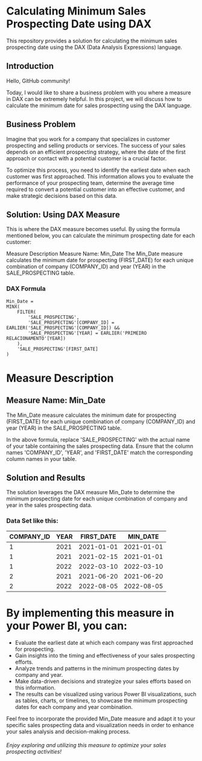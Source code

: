 # Calculating Minimum Sales Prospecting Date using DAX
This repository provides a solution for calculating the minimum sales prospecting date using the DAX (Data Analysis Expressions) language.

## Introduction
Hello, GitHub community!

Today, I would like to share a business problem with you where a measure in DAX can be extremely helpful. In this project, we will discuss how to calculate the minimum date for sales prospecting using the DAX language.

## Business Problem
Imagine that you work for a company that specializes in customer prospecting and selling products or services. The success of your sales depends on an efficient prospecting strategy, where the date of the first approach or contact with a potential customer is a crucial factor.

To optimize this process, you need to identify the earliest date when each customer was first approached. This information allows you to evaluate the performance of your prospecting team, determine the average time required to convert a potential customer into an effective customer, and make strategic decisions based on this data.


## Solution: Using DAX Measure
This is where the DAX measure becomes useful. By using the formula mentioned below, you can calculate the minimum prospecting date for each customer:

Measure Description
Measure Name: Min_Date
The Min_Date measure calculates the minimum date for prospecting (FIRST_DATE) for each unique combination of company (COMPANY_ID) and year (YEAR) in the SALE_PROSPECTING table.

### DAX Formula

```dax
Min_Date = 
MINX(
    FILTER(
        'SALE_PROSPECTING',
        'SALE_PROSPECTING'[COMPANY_ID] = EARLIER('SALE_PROSPECTING'[COMPANY_ID]) &&
        'SALE_PROSPECTING'[YEAR] = EARLIER('PRIMEIRO RELACIONAMENTO'[YEAR])
    ),
    'SALE_PROSPECTING'[FIRST_DATE]
) 
```
# Measure Description

## Measure Name: Min_Date

The Min_Date measure calculates the minimum date for prospecting (FIRST_DATE) for each unique combination of company (COMPANY_ID) and year (YEAR) in the SALE_PROSPECTING table.

In the above formula, replace 'SALE_PROSPECTING' with the actual name of your table containing the sales prospecting data. Ensure that the column names 'COMPANY_ID', 'YEAR', and 'FIRST_DATE' match the corresponding column names in your table.

## Solution and Results

The solution leverages the DAX measure Min_Date to determine the minimum prospecting date for each unique combination of company and year in the sales prospecting data.

### Data Set like this: 

| COMPANY_ID | YEAR | FIRST_DATE | MIN_DATE   |
|------------|------|------------|------------|
|     1      | 2021 |  2021-01-01| 2021-01-01 |
|     1      | 2021 |  2021-02-15| 2021-01-01 |
|     1      | 2022 |  2022-03-10| 2022-03-10 |
|     2      | 2021 |  2021-06-20| 2021-06-20 |
|     2      | 2022 |  2022-08-05| 2022-08-05 |

# By implementing this measure in your Power BI, you can:

- Evaluate the earliest date at which each company was first approached for prospecting.
- Gain insights into the timing and effectiveness of your sales prospecting efforts.
- Analyze trends and patterns in the minimum prospecting dates by company and year.
- Make data-driven decisions and strategize your sales efforts based on this information.
- The results can be visualized using various Power BI visualizations, such as tables, charts, or timelines, to showcase the minimum prospecting dates for each company and year combination.

Feel free to incorporate the provided Min_Date measure and adapt it to your specific sales prospecting data and visualization needs in order to enhance your sales analysis and decision-making process.

###### Enjoy exploring and utilizing this measure to optimize your sales prospecting activities!
